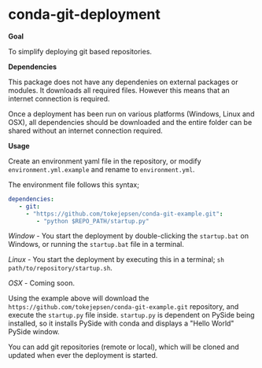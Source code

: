 # conda-git-deployment

**Goal**

To simplify deploying git based repositories.

**Dependencies**

This package does not have any dependenies on external packages or modules. It downloads all required files. However this means that an internet connection is required.

Once a deployment has been run on various platforms (Windows, Linux and OSX), all dependencies should be downloaded and the entire folder can be shared without an internet connection required.

**Usage**

Create an environment yaml file in the repository, or modify ```environment.yml.example``` and rename to ```environment.yml```.

The environment file follows this syntax;

```yaml
dependencies:
   - git:
     - "https://github.com/tokejepsen/conda-git-example.git":
        - "python $REPO_PATH/startup.py"
```

*Window* - You start the deployment by double-clicking the ```startup.bat``` on Windows, or running the ```startup.bat``` file in a terminal.

*Linux* - You start the deployment by executing this in a terminal; ```sh path/to/repository/startup.sh```.

*OSX* - Coming soon.

Using the example above will download the ```https://github.com/tokejepsen/conda-git-example.git``` repository, and execute the ```startup.py``` file inside. ```startup.py``` is dependent on PySide being installed, so it installs PySide with conda and displays a "Hello World" PySide window.

You can add git repositories (remote or local), which will be cloned and updated when ever the deployment is started.
